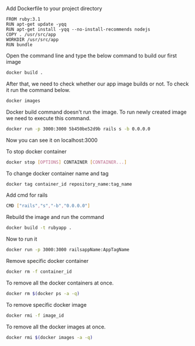Add Dockerfile to your project directory

````docker
FROM ruby:3.1
RUN apt-get update -yqq
RUN apt-get install -yqq --no-install-recommends nodejs
COPY . /usr/src/app
WORKDIR /usr/src/app
RUN bundle
````

Open the command line and type the below command to build our first image
````sh
docker build .
````

After that, we need to check whether our app image builds or not. To check it run the command below.
````sh
docker images
````

Docker build command doesn't run the image. To run newly created image we need to execute this command.

````sh
docker run -p 3000:3000 5b450be52d9b rails s -b 0.0.0.0
````

Now you can see it on localhost:3000

To stop docker container 

````sh
docker stop [OPTIONS] CONTAINER [CONTAINER...]
````
To change docker container name and tag
````sh
docker tag container_id repository_name:tag_name
````
Add cmd for rails 
````sh
CMD ["rails","s","-b","0.0.0.0"]
````
Rebuild the image and run the command 
````sh
docker build -t rubyapp .
````
Now to run it
````sh
docker run -p 3000:3000 railsappName:AppTagName
````
Remove specific docker container
````sh
docker rm -f container_id
````
To remove all the docker containers at once.
````sh
docker rm $(docker ps -a -q)
````
To remove specific docker image 
````sh
docker rmi -f image_id
````

To remove all the docker images at once.
````sh
docker rmi $(docker images -a -q)
````
